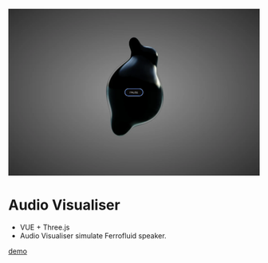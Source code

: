[![Screenshot](./public/screenshot.webp)](https://audio-visualiser-ebw.pages.dev/)

# Audio Visualiser

-   VUE + Three.js
-   Audio Visualiser simulate Ferrofluid speaker.

[demo](https://audio-visualiser-ebw.pages.dev/)
